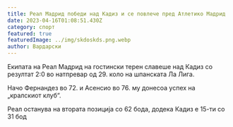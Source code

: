 ```yaml
---
title: Реал Мадрид победи над Кадиз и се повлече пред Атлетико Мадрид
date: 2023-04-16T01:08:51.430Z
category: спорт
featured: true
featuredImage: ../img/skdoskds.png.webp
author: Вардарски
---
```


Екипата на Реал Мадрид на гостински терен славеше над Кадиз со резултат 2:0 во натпревар од 29. коло на шпанската Ла Лига.

Начо Фернандез во 72. и Асенсио во 76. му донесоа успех на „кралскиот клуб“.

Реал останува на втората позиција со 62 бода, додека Кадиз е 15-ти со 31 бод
